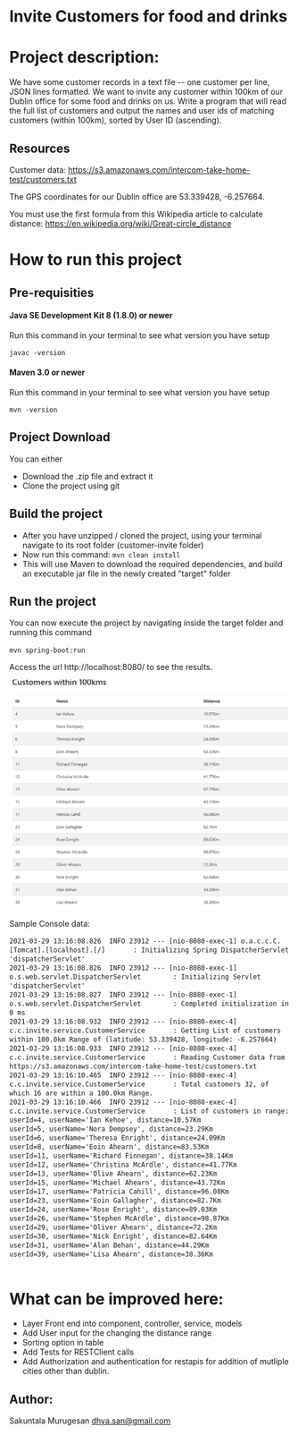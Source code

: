 # Invite Customers for food and drinks


# Project description:

We have some customer records in a text file -- one customer per line, JSON
lines formatted. We want to invite any customer within 100km of our Dublin office for some food
and drinks on us. Write a program that will read the full list of customers and output the names
and user ids of matching customers (within 100km), sorted by User ID (ascending).

## Resources
Customer data: https://s3.amazonaws.com/intercom-take-home-test/customers.txt

The GPS coordinates for our Dublin office are 53.339428, -6.257664.

You must use the first formula from this Wikipedia article to calculate distance: https://en.wikipedia.org/wiki/Great-circle_distance


# How to run this project

##  Pre-requisities

#### Java SE Development Kit 8 (1.8.0) or newer 
Run this command in your terminal to see what version you have setup
```
javac -version
```
#### Maven 3.0 or newer 
Run this command in your terminal to see what version you have setup 
```
mvn -version
```
## Project Download
You can either 
* Download the .zip file and extract it
* Clone the project using git 

## Build the project 

* After you have unzipped / cloned the project, using your terminal navigate to its root folder (customer-invite folder)
* Now run this command:  `mvn clean install` 
* This will use Maven to download the required dependencies, and build an executable jar file in the newly created "target" folder

## Run the project 
You can now execute the project by navigating inside the target folder and running this command

`mvn spring-boot:run`

Access the url http://localhost:8080/ to see the results.

![img.png](img.png)

Sample Console data:
```
2021-03-29 13:16:08.826  INFO 23912 --- [nio-8080-exec-1] o.a.c.c.C.[Tomcat].[localhost].[/]       : Initializing Spring DispatcherServlet 'dispatcherServlet'
2021-03-29 13:16:08.826  INFO 23912 --- [nio-8080-exec-1] o.s.web.servlet.DispatcherServlet        : Initializing Servlet 'dispatcherServlet'
2021-03-29 13:16:08.827  INFO 23912 --- [nio-8080-exec-1] o.s.web.servlet.DispatcherServlet        : Completed initialization in 0 ms
2021-03-29 13:16:08.932  INFO 23912 --- [nio-8080-exec-4] c.c.invite.service.CustomerService       : Getting List of customers within 100.0km Range of (latitude: 53.339428, longitude: -6.257664)
2021-03-29 13:16:08.933  INFO 23912 --- [nio-8080-exec-4] c.c.invite.service.CustomerService       : Reading Customer data from https://s3.amazonaws.com/intercom-take-home-test/customers.txt
2021-03-29 13:16:10.465  INFO 23912 --- [nio-8080-exec-4] c.c.invite.service.CustomerService       : Total customers 32, of which 16 are within a 100.0km Range.
2021-03-29 13:16:10.466  INFO 23912 --- [nio-8080-exec-4] c.c.invite.service.CustomerService       : List of customers in range:
userId=4, userName='Ian Kehoe', distance=10.57Km
userId=5, userName='Nora Dempsey', distance=23.29Km
userId=6, userName='Theresa Enright', distance=24.09Km
userId=8, userName='Eoin Ahearn', distance=83.53Km
userId=11, userName='Richard Finnegan', distance=38.14Km
userId=12, userName='Christina McArdle', distance=41.77Km
userId=13, userName='Olive Ahearn', distance=62.23Km
userId=15, userName='Michael Ahearn', distance=43.72Km
userId=17, userName='Patricia Cahill', distance=96.08Km
userId=23, userName='Eoin Gallagher', distance=82.7Km
userId=24, userName='Rose Enright', distance=89.03Km
userId=26, userName='Stephen McArdle', distance=98.87Km
userId=29, userName='Oliver Ahearn', distance=72.2Km
userId=30, userName='Nick Enright', distance=82.64Km
userId=31, userName='Alan Behan', distance=44.29Km
userId=39, userName='Lisa Ahearn', distance=38.36Km


```

# What can be improved here:
* Layer Front end into component, controller, service, models
* Add User input for the changing the distance range
* Sorting option in table
* Add Tests for RESTClient calls
* Add Authorization and authentication for restapis for addition of mutliple cities other than dublin.

## Author:
Sakuntala Murugesan
dhya.san@gmail.com
